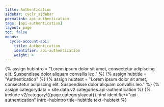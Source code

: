 ```yaml
---
title: Authentication
sidebar: cyclr_sidebar
permalink: api-authentication
tags: [api-authentication]
layout: page
toc: false
menus:
  cycle-account-api:
    title: Authentication
    identifier: api-authentication
    weight: 4
---
```

{% assign hubintro = "Lorem ipsum dolor sit amet, consectetur adipiscing elit. Suspendisse dolor aliquam convallis leo." %}
{% assign hubtitle = "Authentication" %}
{% assign hubtext = "Lorem ipsum dolor sit amet, consectetur adipiscing elit. Suspendisse dolor aliquam convallis leo." %}
{% assign categorydata = site.data.v2.categories.api-authentication %}
{% include v2/category/{{page.categorylayout}}.html identifier="api-authentication" intro=hubintro title=hubtitle text=hubtext %}
